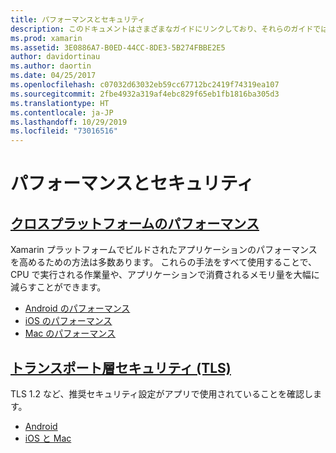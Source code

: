 ```yaml
---
title: パフォーマンスとセキュリティ
description: このドキュメントはさまざまなガイドにリンクしており、それらのガイドでは、Xamarin.iOS、Xamarin.Android、および Xamarin.Mac アプリケーションでパフォーマンスを向上させる方法について説明しています。
ms.prod: xamarin
ms.assetid: 3E0886A7-B0ED-44CC-8DE3-5B274FBBE2E5
author: davidortinau
ms.author: daortin
ms.date: 04/25/2017
ms.openlocfilehash: c07032d63032eb59cc67712bc2419f74319ea107
ms.sourcegitcommit: 2fbe4932a319af4ebc829f65eb1fb1816ba305d3
ms.translationtype: HT
ms.contentlocale: ja-JP
ms.lasthandoff: 10/29/2019
ms.locfileid: "73016516"
---
```

# <a name="performance-and-security"></a>パフォーマンスとセキュリティ

## <a name="cross-platform-performancememory-perf-best-practicesmd"></a>[クロスプラットフォームのパフォーマンス](memory-perf-best-practices.md)

Xamarin プラットフォームでビルドされたアプリケーションのパフォーマンスを高めるための方法は多数あります。 これらの手法をすべて使用することで、CPU で実行される作業量や、アプリケーションで消費されるメモリ量を大幅に減らすことができます。

- [Android のパフォーマンス](~/android/deploy-test/performance.md?context=xamarin/cross-platform)
- [iOS のパフォーマンス](~/ios/deploy-test/performance.md?context=xamarin/cross-platform)
- [Mac のパフォーマンス](~/mac/deploy-test/performance.md?context=xamarin/cross-platform)

## <a name="transport-layer-security-tlscross-platformapp-fundamentalstransport-layer-securitymd"></a>[トランスポート層セキュリティ (TLS)](~/cross-platform/app-fundamentals/transport-layer-security.md)

TLS 1.2 など、推奨セキュリティ設定がアプリで使用されていることを確認します。

- [Android](~/android/app-fundamentals/http-stack.md?context=xamarin/cross-platform)
- [iOS と Mac](~/cross-platform/macios/http-stack.md?context=xamarin/cross-platform)
